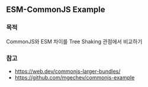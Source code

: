 ## ESM-CommonJS Example

### 목적

CommonJS와 ESM 차이를 Tree Shaking 관점에서 비교하기

### 참고

- https://web.dev/commonjs-larger-bundles/
- https://github.com/mgechev/commonjs-example
